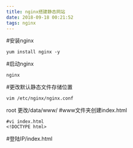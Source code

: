 ```yaml
---
title: nginx搭建静态网站
date: 2018-09-18 00:21:52
tags: nginx
---
```


#安装nginx
```
yum install nginx -y
```


#启动nginx

```
nginx
```
#更改默认静态文件存储位置

```
vim /etc/nginx/nginx.conf 
```
root 更改/data/www/
#www文件夹创建index.html

```
#vi index.html
<!DOCTYPE html>

```
#登陆IP/index.html